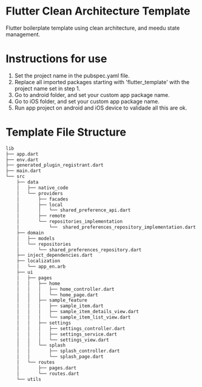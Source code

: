 # Flutter Clean Architecture Template
Flutter boilerplate template using clean architecture, and meedu state management.

# Instructions for use
1. Set the project name in the pubspec.yaml file.
2. Replace all imported packages starting with 'flutter_template' with the project name set in step 1.
3. Go to android folder, and set your custom app package name.
4. Go to iOS folder, and set your custom app package name.
5. Run app project on android and iOS device to validade all this are ok.

# Template File Structure
```bash
lib
├── app.dart
├── env.dart
├── generated_plugin_registrant.dart
├── main.dart
└── src
    ├── data
    │   ├── native_code
    │   └── providers
    │       ├── facades
    │       ├── local
    │       │   └── shared_preference_api.dart
    │       ├── remote
    │       └── repositories_implementation
    │           └──  shared_preferences_repository_implementation.dart
    ├── domain
    │   ├── models
    │   └── repositories
    │       └── shared_preferences_repository.dart
    ├── inject_dependencies.dart
    ├── localization
    │   └── app_en.arb
    ├── ui
    │   ├── pages
    │   │   ├── home
    │   │   │   ├── home_controller.dart
    │   │   │   └── home_page.dart
    │   │   ├── sample_feature
    │   │   │   ├── sample_item.dart
    │   │   │   ├── sample_item_details_view.dart
    │   │   │   └── sample_item_list_view.dart
    │   │   ├── settings
    │   │   │   ├── settings_controller.dart
    │   │   │   ├── settings_service.dart
    │   │   │   └── settings_view.dart
    │   │   └── splash
    │   │       ├── splash_controller.dart
    │   │       └── splash_page.dart
    │   └── routes
    │       ├── pages.dart
    │       └── routes.dart
    └── utils
```

